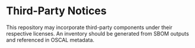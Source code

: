 # Third-Party Notices
This repository may incorporate third-party components under their respective licenses.
An inventory should be generated from SBOM outputs and referenced in OSCAL metadata.
